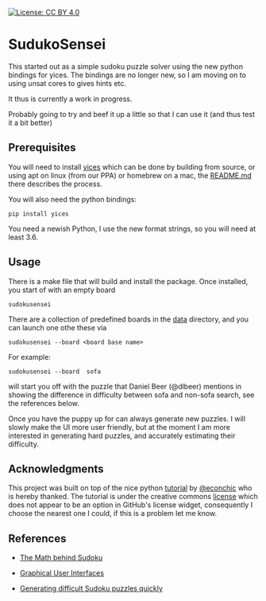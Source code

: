 [![License: CC BY 4.0](https://img.shields.io/badge/License-CC%20BY%204.0-blueviolet.svg)](https://creativecommons.org/licenses/by/4.0/)

# SudukoSensei


This started out as a simple sudoku puzzle solver using the new python bindings for yices.
The bindings are no longer new, so I am moving on to using unsat cores to gives hints etc.

It thus is currently a work in progress.

Probably going to try and beef it up a little so that I can use it (and thus test it a bit better)


## Prerequisites

You will need to install [yices](https://github.com/SRI-CSL/yices2) which can be done by building from source,
or using apt on linux (from our PPA) or homebrew on a mac, the [README.md](https://github.com/SRI-CSL/yices2/blob/master/README.md)
there describes the process.

You will also need the python bindings:
```
pip install yices
```
You need a newish Python, I use the new format strings, so you will need at least 3.6.

## Usage

There is a make file that will build and install the package. Once installed, you start of with an empty board
```
sudokusensei
```
There are a collection of predefined boards in the  [data](https://github.com/ianamason/SudokuSensei/tree/master/sudoku/data) directory,
and you can launch one othe these via
```
sudokusensei --board <board base name>
```
For example:
```
sudokusensei --board  sofa
```
will start you off with the puzzle that Daniel Beer (@dlbeer) mentions in showing the difference in difficulty 
between sofa and non-sofa search, see the references below.

Once you have the puppy up for can always generate new puzzles.  I will slowly make the UI more user friendly,
but at the moment I am more interested in generating hard puzzles, and accurately estimating their difficulty.

## Acknowledgments

This project was built on top of the nice python [tutorial](http://newcoder.io/gui/) by [@econchic](http://www.roguelynn.com/)
who is hereby thanked. The tutorial is under the creative commons [license](https://creativecommons.org/licenses/by-sa/3.0/deed.en_US) which does
not appear to be an option in GitHub's license widget, consequently I choose the nearest one I could, if this is a problem let me know.


## References


* [The Math behind Sudoku](http://pi.math.cornell.edu/~mec/Summer2009/Mahmood/Intro.html)

* [Graphical User Interfaces](http://newcoder.io/gui/)

* [Generating difficult Sudoku puzzles quickly](https://dlbeer.co.nz/articles/sudoku.html)

